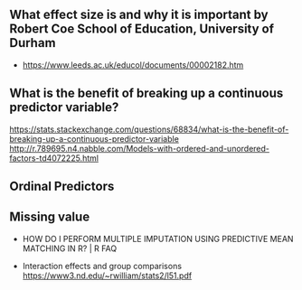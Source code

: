 ## What effect size is and why it is important by Robert Coe School of Education, University of Durham
* https://www.leeds.ac.uk/educol/documents/00002182.htm

## What is the benefit of breaking up a continuous predictor variable?
https://stats.stackexchange.com/questions/68834/what-is-the-benefit-of-breaking-up-a-continuous-predictor-variable
http://r.789695.n4.nabble.com/Models-with-ordered-and-unordered-factors-td4072225.html

## Ordinal Predictors  
## Missing value

* HOW DO I PERFORM MULTIPLE IMPUTATION USING PREDICTIVE MEAN MATCHING IN R? | R FAQ

* Interaction effects and group comparisons
https://www3.nd.edu/~rwilliam/stats2/l51.pdf
